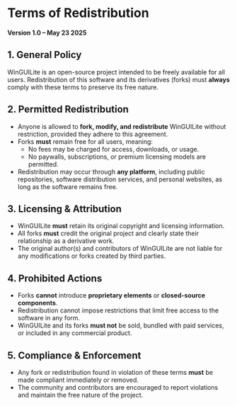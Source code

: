 # Terms of Redistribution

**Version 1.0 – May 23 2025**

## 1. General Policy
WinGUILite is an open-source project intended to be freely available for all users. Redistribution of this software and its derivatives (forks) must **always** comply with these terms to preserve its free nature.

## 2. Permitted Redistribution
- Anyone is allowed to **fork, modify, and redistribute** WinGUILite without restriction, provided they adhere to this agreement.
- Forks **must** remain free for all users, meaning:
  - No fees may be charged for access, downloads, or usage.
  - No paywalls, subscriptions, or premium licensing models are permitted.
- Redistribution may occur through **any platform**, including public repositories, software distribution services, and personal websites, as long as the software remains free.

## 3. Licensing & Attribution
- WinGUILite **must** retain its original copyright and licensing information.
- All forks **must** credit the original project and clearly state their relationship as a derivative work.
- The original author(s) and contributors of WinGUILite are not liable for any modifications or forks created by third parties.

## 4. Prohibited Actions
- Forks **cannot** introduce **proprietary elements** or **closed-source components**.
- Redistribution cannot impose restrictions that limit free access to the software in any form.
- WinGUILite and its forks **must not** be sold, bundled with paid services, or included in any commercial product.

## 5. Compliance & Enforcement
- Any fork or redistribution found in violation of these terms **must** be made compliant immediately or removed.
- The community and contributors are encouraged to report violations and maintain the free nature of the project.
